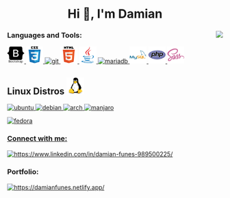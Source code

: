 
<h1 align="center">Hi 👋, I'm Damian</h1>
<div>
  <img align="right" src = "https://i.giphy.com/media/qgQUggAC3Pfv687qPC/giphy.webp"> 
  <h3 align="left">Languages and Tools:</h3>
  <p align="left"> <a href="https://getbootstrap.com" target="_blank" rel="noreferrer"> <img src="https://raw.githubusercontent.com/devicons/devicon/master/icons/bootstrap/bootstrap-plain-wordmark.svg" alt="bootstrap" width="40" height="40"/> 
   </a> <a href="https://www.w3schools.com/css/" target="_blank" rel="noreferrer"> <img src="https://raw.githubusercontent.com/devicons/devicon/master/icons/css3/css3-original-wordmark.svg" alt="css3" width="40" height="40"/> </a> <a href="https://git-scm.com/" target="_blank" rel="noreferrer"> <img src="https://www.vectorlogo.zone/logos/git-scm/git-scm-icon.svg" alt="git" width="40" height="40"/> </a> <a href="https://www.w3.org/html/" target="_blank" rel="noreferrer"> <img src="https://raw.githubusercontent.com/devicons/devicon/master/icons/html5/html5-original-wordmark.svg" alt="html5" width="40" height="40"/> </a> <a href="https://www.java.com" target="_blank" rel="noreferrer"> <img src="https://raw.githubusercontent.com/devicons/devicon/master/icons/java/java-original.svg" alt="java" width="40" height="40"/> </a>  </a> <a href="https://mariadb.org/" target="_blank" rel="noreferrer"> <img src="https://www.vectorlogo.zone/logos/mariadb/mariadb-icon.svg" alt="mariadb" width="40" height="40"/> </a> <a href="https://www.mysql.com/" target="_blank" rel="noreferrer"> <img src="https://raw.githubusercontent.com/devicons/devicon/master/icons/mysql/mysql-original-wordmark.svg" alt="mysql" width="40" height="40"/> </a> <a href="https://www.php.net" target="_blank" rel="noreferrer"> <img src="https://raw.githubusercontent.com/devicons/devicon/master/icons/php/php-original.svg" alt="php" width="40" height="40"/> </a> <a href="https://sass-lang.com" target="_blank" rel="noreferrer"> <img src="https://raw.githubusercontent.com/devicons/devicon/master/icons/sass/sass-original.svg" alt="sass" width="40" height="40"/> </a> </p>
  <h2> Linux Distros <a href="https://www.linux.org/" target="_blank" rel="noreferrer"> <img src="https://raw.githubusercontent.com/devicons/devicon/master/icons/linux/linux-original.svg" alt="linux" width="40" height="40"/></h2>
  <p><a href="https://ubuntu.com/" target="_blank" rel="noreferrer"> <img src="https://cdn.icon-icons.com/icons2/70/PNG/512/ubuntu_14143.png" alt="ubuntu" width="40" height="40"/>
    <a href="https://www.debian.org/index.es.html" target="_blank" rel="noreferrer"> <img src="https://cdn.icon-icons.com/icons2/1508/PNG/512/distributorlogodebian_103834.png" alt="debian" width="40" height="40"/>
      <a href="https://archlinux.org/" target="_blank" rel="noreferrer"> <img src="https://cdn.icon-icons.com/icons2/1381/PNG/512/distributorlogoarchlinux_94330.png" alt="arch" width="40" height="40"/>
        <a href="https://manjaro.org/" target="_blank" rel="noreferrer"> <img src="https://cdn.icon-icons.com/icons2/1381/PNG/512/manjarowelcome_94304.png" alt="manjaro" width="40" height="40"/></p>
        <a href="https://getfedora.org/es/" target="_blank" rel="noreferrer"> <img src="https://upload.wikimedia.org/wikipedia/commons/thumb/4/41/Fedora_icon_%282021%29.svg/1044px-Fedora_icon_%282021%29.svg.png" alt="fedora" width="40" height="40"/></p>
</div>

<h3 align="left">Connect with me:</h3>
<p align="left">
<a href="https://www.linkedin.com/in/damian-funes-989500225/" target="blank"><img align="center" src="https://raw.githubusercontent.com/rahuldkjain/github-profile-readme-generator/master/src/images/icons/Social/linked-in-alt.svg" alt="https://www.linkedin.com/in/damian-funes-989500225/" height="30" width="40" /></a>
</p>
<h3 align="left">Portfolio:</h3>
<p align="left">
 <a href="https://damianfunes.netlify.app/" target="blank"><img align="center" src="https://cdn-icons-png.flaticon.com/512/10017/10017588.png" alt="https://damianfunes.netlify.app/" height="40" width="50" /></a> 
